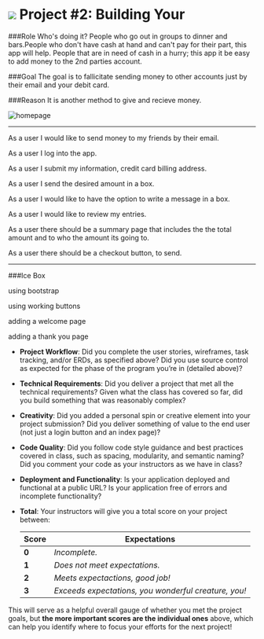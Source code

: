 # ![](https://ga-dash.s3.amazonaws.com/production/assets/logo-9f88ae6c9c3871690e33280fcf557f33.png) Project #2: Building Your 

###Role
Who's doing it?
People who go out in groups to dinner and bars.People who don't have cash at hand and can't pay for their part, this app will help. People that are in need of cash in a hurry; this app it be easy to add money to the 2nd parties account.


###Goal
The goal is to fallicitate sending money to other accounts just by their email and your debit card.

###Reason
It is another method to give and recieve money. 

![homepage](https://i.imgur.com/akRE7hD.jpg)
_______________________________________________________________________

As a user I would like to send money to my friends by their email.

As a user I log into the app.

As a user I submit my information, credit card
billing address.

As a user I send the desired amount in a box.

As a user I would like to have the option to write a message in a box.

As a user I would like to review my entries.

As a user there should be a summary page that includes the the total amount and to who the amount its going to.

As a user there should be a checkout button, to send.

__________________________________________________________________________
###Ice Box

using bootstrap

using working buttons

adding a welcome page

adding a thank you page


* __Project Workflow__: Did you complete the user stories, wireframes, task tracking, and/or ERDs, as specified above? Did you use source control as expected for the phase of the program you’re in (detailed above)?

* __Technical Requirements__: Did you deliver a project that met all the technical requirements? Given what the class has covered so far, did you build something that was reasonably complex?

* __Creativity__: Did you added a personal spin or creative element into your project submission? Did you deliver something of value to the end user (not just a login button and an index page)?

* __Code Quality__: Did you follow code style guidance and best practices covered in class, such as spacing, modularity, and semantic naming? Did you comment your code as your instructors as we have in class?

* __Deployment and Functionality__: Is your application deployed and functional at a public URL? Is your application free of errors and incomplete functionality?

* __Total__: Your instructors will give you a total score on your project between:

    Score | Expectations
    ----- | ------------
    **0** | _Incomplete._
    **1** | _Does not meet expectations._
    **2** | _Meets expectactions, good job!_
    **3** | _Exceeds expectations, you wonderful creature, you!_

 This will serve as a helpful overall gauge of whether you met the project goals, but __the more important scores are the individual ones__ above, which can help you identify where to focus your efforts for the next project!
